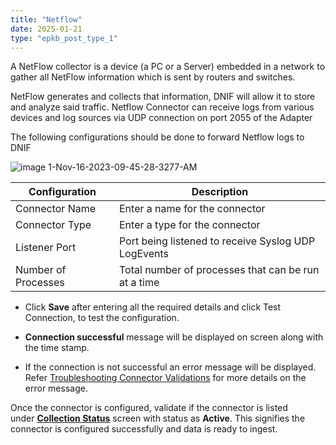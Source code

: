 ```yaml
---
title: "Netflow"
date: 2025-01-21
type: "epkb_post_type_1"
---
```


A NetFlow collector is a device (a PC or a Server) embedded in a network to gather all NetFlow information which is sent by routers and switches.

NetFlow generates and collects that information, DNIF will allow it to store and analyze said traffic. Netflow Connector can receive logs from various devices and log sources via UDP connection on port 2055 of the Adapter

The following configurations should be done to forward Netflow logs to DNIF

![image 1-Nov-16-2023-09-45-28-3277-AM](images/image201-Nov-16-2023-09-45-28-3277-AM.jpg)

| **Configuration** | **Description** |
| --- | --- |
| Connector Name | Enter a name for the connector |
| Connector Type | Enter a type for the connector |
| Listener Port | Port being listened to receive Syslog UDP LogEvents |
| Number of Processes | Total number of processes that can be run at a time |

- Click **Save** after entering all the required details and click Test Connection, to test the configuration.

- **Connection successful** message will be displayed on screen along with the time stamp.

- If the connection is not successful an error message will be displayed. Refer [Troubleshooting Connector Validations](https://dnif.it/kb/troubleshooting-and-debugging/troubleshooting-connector-validations/) for more details on the error message.

Once the connector is configured, validate if the connector is listed under **[Collection Status](https://dnif.it/kb/operations/collection-status/)** screen with status as **Active**. This signifies the connector is configured successfully and data is ready to ingest.
